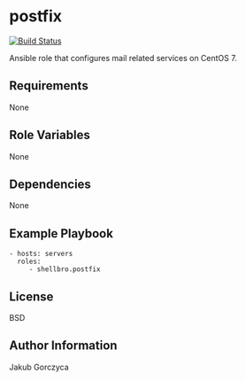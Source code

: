 postfix
=======

[![Build Status](https://travis-ci.org/shellbro/ansible-role-postfix.svg?branch=master)](https://travis-ci.org/shellbro/ansible-role-postfix)

Ansible role that configures mail related services on CentOS 7.

Requirements
------------

None

Role Variables
--------------

None

Dependencies
------------

None

Example Playbook
----------------

    - hosts: servers
      roles:
         - shellbro.postfix

License
-------

BSD

Author Information
------------------

Jakub Gorczyca
